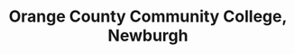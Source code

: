 ---
layout: repo
title: "Orange County Community College, Newburgh"
id: 21479
permalink: repos/21479/
---